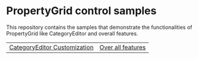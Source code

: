 # PropertyGrid control samples

This repository contains the samples that demonstrate the functionalities of PropertyGrid like CategoryEditor and overall features.

<table>
 <tr>
  <td><a href="Samples/CategoryEditor">CategoryEditor Customization</a></td>
  <td><a href="Samples/Common">Over all features</a></td>
 </tr>
</table>